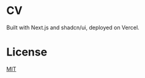 # CV

Built with Next.js and shadcn/ui, deployed on Vercel.

# License

[MIT](https://choosealicense.com/licenses/mit/)
